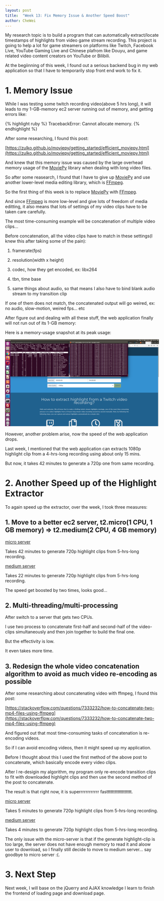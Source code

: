 ```yaml
---
layout: post
title:  "Week 13: Fix Memory Issue & Another Speed Boost"
author: CheWei
---
```

My research topic is to build a program that can automatically extract/locate timestamps of highlights from video game stream recording.
This project is going to help a lot for game streamers on platforms like Twitch, Facebook Live, YouTube Gaming Live and Chinese plafrom like Douyu, and game related video content creators on YouTube or Bilibili.

At the begiinning of this week, I found out a serious backend bug in my web application so that I have to temporarily stop front end work to fix it.

# 1. Memory Issue

While I was testing some twitch recording video(above 5 hrs long), it will leads to my 1-GB-memory ec2 server running out of memory, and getting errors like:

{% highlight ruby %}
TracebackError: Cannot allocate memory.
{% endhighlight %}

After some researching, I found this post:

[https://zulko.github.io/moviepy/getting_started/efficient_moviepy.html](https://zulko.github.io/moviepy/getting_started/efficient_moviepy.html)

And knew that this memory issue was caused by the large overhead memory usage of the [MoviePy](https://zulko.github.io/moviepy/index.html) library when dealing with long video files.

So after some reasearch, I found that I have to give up [MoviePy](https://zulko.github.io/moviepy/index.html) and use another lower-level media editing library, which is [FFmpeg](https://www.ffmpeg.org/).

So the first thing of this week is to replace [MoviePy](https://zulko.github.io/moviepy/index.html) with [FFmpeg](https://www.ffmpeg.org/).

And since [FFmpeg](https://www.ffmpeg.org/) is more low-level and give lots of freedom of media editting, it also means that lots of settings of  my video clips have to be taken care carefully.

The most time-consuming example will be concatenation of multiple video clips...

Before  concatenation, all the video clips have to match in these settings(I knew this after taking some of the pain):

1. framerate(fps)

2. resolution(width x height)

3. codec, how they get encoded, ex: libx264

4. tbn, time base

5. same things about audio, so that means I also have to bind blank audio stream to my transition clip

If one of them does not match, the concatenated output will go weired, ex: no audio, slow-motion, weired fps... etc

After figure out and dealing with all these stuff, the web application finally will not run out of its 1-GB memory:

Here is a memory-usage snapshot at its peak usage:

![week13try1-4.png](../images/week13/week13try1-4.png "week13try1-4.png")

However, another problem arise, now the speed of the web application drops.

Last week, I mentioned that the web application can extracts 1080p highlight clip from a 4-hrs-long recording using about only 15 mins.

But now, it takes 42 minutes to generate a 720p one from same recording.


# 2. Another Speed up of the Highlight Extractor

To again speed up the extractor, over the week, I took three measures:


## 1. Move to a better ec2 server, t2.micro(1 CPU, 1 GB memory) => t2.medium(2 CPU, 4 GB memory)

[micro server](http://ec2-3-16-91-218.us-east-2.compute.amazonaws.com)

Takes 42 minutes to generate 720p highlight clips from 5-hrs-long recording.

[medium server](http://ec2-3-15-195-168.us-east-2.compute.amazonaws.com)

Takes 22 minutes to generate 720p highlight clips from 5-hrs-long recording.

The speed get boosted by two times, looks good...

## 2. Multi-threading/multi-processing

After switch to a server that gets two CPUs.

I use two process to concatenate first-half and second-half of the video-clips simultaneously and then join together to build the final one.

But the effectivity is low.

It even takes more time.


## 3. Redesign the whole video concatenation algorithm to avoid as much video re-encoding as possible

After some researching about concatenating video with ffmpeg, I found this post:

[https://stackoverflow.com/questions/7333232/how-to-concatenate-two-mp4-files-using-ffmpeg](https://stackoverflow.com/questions/7333232/how-to-concatenate-two-mp4-files-using-ffmpeg)

And figured out that most time-consuming tasks of concatenation is re-encoding videos.

So if I can avoid encoding videos, then it might speed up my application.

Before I thought about this I used the first method of the above post to concatenate, which basically encode every video clips.

After I re-desigin my algorithm, my program only re-encode transition clips to fit with downloaded highlight clips and then use the second method of the post to concatenate.

The result is that right now, it is superrrrrrrrrrrr fastttttttttttttttttt.

[micro server](http://ec2-3-16-91-218.us-east-2.compute.amazonaws.com)

Takes 5 minutes to generate 720p highlight clips from 5-hrs-long recording.

[medium server](http://ec2-3-15-195-168.us-east-2.compute.amazonaws.com)

Takes 4 minutes to generate 720p highlight clips from 5-hrs-long recording.

The only issue with the micro-server is that if the generate highlight-clip is too large, the server does not have enough memory to read it and aloow user to download, so I finally still decide to move to medium server... say goodbye to micro server :(.


# 3. Next Step

Next week, I will base on the jQuerry and AJAX knowledge I learn to finish the frontend of loading page and download page.